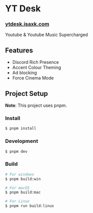 # YT Desk
### [ytdesk.isaxk.com](https://ytdesk.isaxk.com)
Youtube & Youtube Music Supercharged

## Features
- Discord Rich Presence
- Accent Colour Theming
- Ad blocking
- Force Cinema Mode

## Project Setup

**Note**: This project uses pnpm.

### Install

```bash
$ pnpm install
```

### Development

```bash
$ pnpm dev
```

### Build

```bash
# For windows
$ pnpm build:win

# For macOS
$ pnpm build:mac

# For Linux
$ pnpm run build:linux
```

